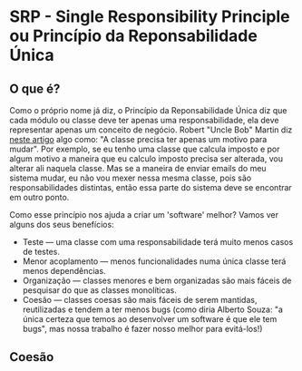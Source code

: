 # SRP - Single Responsibility Principle ou Princípio da Reponsabilidade Única

## O que é?

Como o próprio nome já diz, o Princípio da Reponsabilidade Única diz que cada módulo ou classe deve ter apenas uma
responsabilidade, ela deve representar apenas um conceito de negócio.
Robert "Uncle Bob" Martin
diz [neste artigo](https://blog.cleancoder.com/uncle-bob/2014/05/08/SingleReponsibilityPrinciple.html) algo como: "A
classe precisa ter apenas um motivo para mudar". Por exemplo, se eu tenho uma classe que calcula imposto e por algum
motivo a maneira que eu calculo imposto precisa ser alterada, vou alterar ali naquela classe. Mas se a maneira de enviar
emails do meu sistema mudar, eu não vou mexer nessa mesma classe, pois são responsabilidades distintas, então essa parte
do sistema deve se encontrar em outro ponto.

Como esse princípio nos ajuda a criar um 'software' melhor? Vamos ver alguns dos seus benefícios:

- Teste — uma classe com uma responsabilidade terá muito menos casos de testes.
- Menor acoplamento — menos funcionalidades numa única classe terá menos dependências.
- Organização — classes menores e bem organizadas são mais fáceis de pesquisar do que as classes monolíticas.
- Coesão — classes coesas são mais fáceis de serem mantidas, reutilizadas e tendem a ter menos bugs (como diria Alberto
  Souza: "a única certeza que temos ao desenvolver um software é que ele tem bugs", mas nossa trabalho é fazer nosso
  melhor para evitá-los!)

## Coesão

